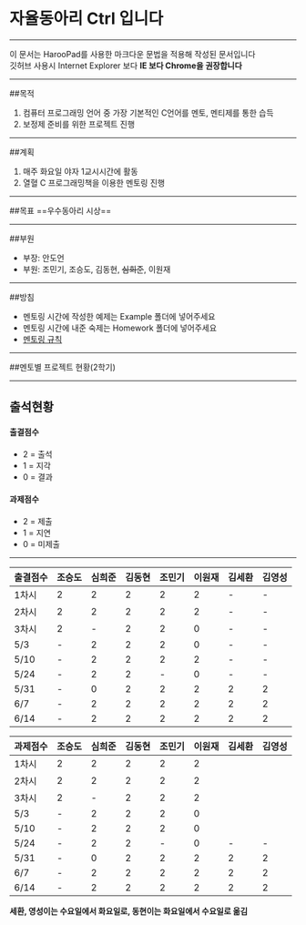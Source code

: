 # 자율동아리 Ctrl 입니다
-------
이 문서는 HarooPad를 사용한 마크다운 문법을 적용해 작성된 문서입니다  
깃허브 사용시 Internet Explorer 보다 **IE 보다 Chrome을 권장합니다**
***

##목적
1. 컴퓨터 프로그래밍 언어 중 가장 기본적인 C언어를 멘토, 멘티제를 통한 습득
2. 보정제 준비를 위한 프로젝트 진행

***

##계획
1. 매주 화요일 야자 1교시시간에 활동
2. 열혈 C 프로그래밍책을 이용한 멘토링 진행

***
##목표
==우수동아리 시상==

***

##부원
* 부장: 안도언
* 부원: 조민기, 조승도, 김동현, ~~심희준~~, 이원재

***

##방침
* 멘토링 시간에 작성한 예제는 Example 폴더에 넣어주세요
* 멘토링 시간에 내준 숙제는 Homework 폴더에 넣어주세요  
* [멘토링 규칙](https://github.com/Manicarus/BJCloud/wiki/%EB%A9%98%ED%86%A0%EB%A7%81-%EA%B7%9C%EC%B9%99)

***

##멘토별 프로젝트 현황(2학기)

***

## 출석현황
#### 출결점수
* 2 = 출석
* 1 = 지각
* 0 = 결과  

#### 과제점수
* 2 = 제출
* 1 = 지연
* 0 = 미제출

****

출결점수 | 조승도 | 심희준 | 김동현 | 조민기 | 이원재 | 김세환 | 김영성
-------- | ------ | ------ | ------ | ------ | ------ | ------ | ------
1차시 | 2 | 2 | 2 | 2 | 2 | - | -
2차시 | 2 | 2 | 2 | 2 | 2 | - | -
3차시 | 2 | - | 2 | 2 | 0 | - | -
5/3 | - | 2 | 2 | 2 | 0 | - | -
5/10 | - | 2 | 2 | 2 | 2 | - | -
5/24 | - | 2 | 2 | - | 0 | - | -
5/31 | - | 0 | 2 | 2 | 2 | 2 | 2
6/7 | - | 2 | 2 | 2 | 2 | 2 | 2 |
6/14 | - | 2 | 2 | 2 | 2 | 2 | 2 |

과제점수 | 조승도 | 심희준 | 김동현 | 조민기 | 이원재 | 김세환 | 김영성
-------- | ------ | ------ | ------ | ------ | ------ | ------ | ------
| 1차시 | 2 | 2 | 2 | 2 | 2 |
| 2차시 | 2 | 2 | 2 | 2 | 2 |
| 3차시 | 2 | - | 2 | 2 | 2 |
| 5/3 | - | 2 | 2 | 2 | 0 |
| 5/10 | - | 2 | 2 | 2 | 0 |
| 5/24 | - | 2 | 2 | - | 0 | - | - |
| 5/31 | - | 0 | 2 | 2 | 2 | 2 | 2 |
| 6/7 | - | 2 | 2 | 2 | 2 | 2 | 2 |
| 6/14 | - | 2 | 2 | 2 | 2 | 2 | 2 |

**세환, 영성이는 수요일에서 화요일로, 동현이는 화요일에서 수요일로 옮김** 
